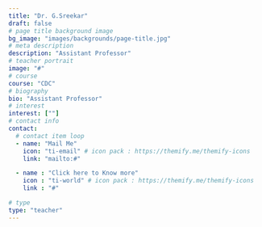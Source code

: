 ```yaml
---
title: "Dr. G.Sreekar"
draft: false
# page title background image
bg_image: "images/backgrounds/page-title.jpg"
# meta description
description: "Assistant Professor"
# teacher portrait
image: "#"
# course
course: "CDC"
# biography
bio: "Assistant Professor"
# interest
interest: [""]
# contact info
contact:
  # contact item loop
  - name: "Mail Me"
    icon: "ti-email" # icon pack : https://themify.me/themify-icons
    link: "mailto:#"

  - name : "Click here to Know more"
    icon : "ti-world" # icon pack : https://themify.me/themify-icons
    link : "#"

# type
type: "teacher"
---
```


